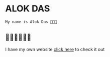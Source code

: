 # ALOK DAS

```bash
My name is Alok Das 🥰🥰🥰
```

## 🤦‍♂️🤦‍♂️🤦‍♂️

I have my own website [click here](https://techiealokstore.blogspot.com) to check it out
